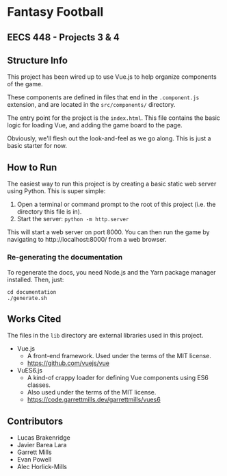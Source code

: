 # Fantasy Football
## EECS 448 - Projects 3 & 4

## Structure Info
This project has been wired up to use Vue.js to help organize components of the game.

These components are defined in files that end in the `.component.js` extension, and are located in the `src/components/` directory.

The entry point for the project is the `index.html`. This file contains the basic logic for loading Vue, and adding the game board to the page.

Obviously, we'll flesh out the look-and-feel as we go along. This is just a basic starter for now.

## How to Run
The easiest way to run this project is by creating a basic static web server using Python. This is super simple:

1. Open a terminal or command prompt to the root of this project (i.e. the directory this file is in).
2. Start the server: `python -m http.server`

This will start a web server on port 8000. You can then run the game by navigating to http://localhost:8000/ from a web browser.

### Re-generating the documentation
To regenerate the docs, you need Node.js and the Yarn package manager installed. Then, just:

```shell script
cd documentation
./generate.sh
```

## Works Cited
The files in the `lib` directory are external libraries used in this project.

- Vue.js
    - A front-end framework. Used under the terms of the MIT license.
    - https://github.com/vuejs/vue
- VuES6.js
    - A kind-of crappy loader for defining Vue components using ES6 classes.
    - Also used under the terms of the MIT license.
    - https://code.garrettmills.dev/garrettmills/vues6

## Contributors
- Lucas Brakenridge
- Javier Barea Lara
- Garrett Mills
- Evan Powell
- Alec Horlick-Mills
